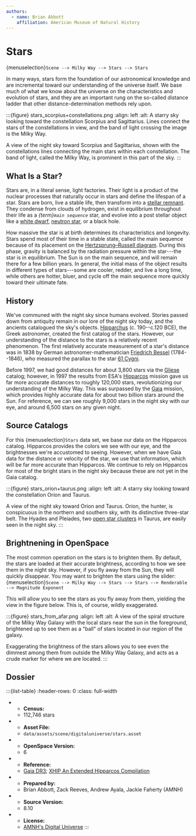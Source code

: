 ```yaml
---
authors:
  - name: Brian Abbott
    affiliation: American Museum of Natural History
---
```



# Stars

{menuselection}`Scene --> Milky Way --> Stars --> Stars`


In many ways, stars form the foundation of our astronomical knowledge and are incremental toward our understanding of the universe itself. We base much of what we know about the universe on the characteristics and evolution of stars, and they are an important rung on the so-called distance ladder that other distance-determination methods rely upon.


:::{figure} stars_scorpius+constellations.png
:align: left
:alt: A starry sky looking toward the constellation Scorpius and Sagittarius. Lines connect the stars of the constellations in view, and the band of light crossing the image is the Milky Way.

A view of the night sky toward Scorpius and Sagittarius, shown with the constellations lines connecting the main stars within each constellation. The band of light, called the Milky Way, is prominent in this part of the sky.
:::

## What Is a Star?

Stars are, in a literal sense, light factories. Their light is a product of the nuclear processes that naturally occur in stars and define the lifespan of a star. Stars are born, live a stable life, then transform into a [stellar remnant](../../stellar-remnants/index). They condense from clouds of hydrogen, exist in equilibrium throughout their life as a *{term}`main sequence`* star, and evolve into a post stellar object like a [white dwarf](../../stellar-remnants/white-dwarfs/index), [neutron star](../../stellar-remnants/pulsars/index), or a black hole.

How massive the star is at birth determines its characteristics and longevity. Stars spend most of their time in a stable state, called the main sequence because of its placement on the [Hertzsprung–Russell diagram](https://en.wikipedia.org/wiki/Hertzsprung%E2%80%93Russell_diagram). During this phase, gravity is balanced by the radiation pressure within the star---the star is in equilibrium. The Sun is on the main sequence, and will remain there for a few billion years. In general, the initial mass of the object results in different types of stars---some are cooler, redder, and live a long time, while others are hotter, bluer, and cycle off the main sequence more quickly toward their ultimate fate.


## History

We've communed with the night sky since humans evolved. Stories passed down from antiquity remain in our lore of the night sky today, and the ancients catalogued the sky's objects. [Hipparchus](https://en.wikipedia.org/wiki/Hipparchus) (c. 190--c.120 BCE), the Greek astronomer, created the first catalog of the stars. However, our understanding of the distance to the stars is a relatively recent phenomenon. The first relatively accurate measurement of a star's distance was in 1838 by German astronomer-mathematician [Friedrich Bessel](https://en.wikipedia.org/wiki/Friedrich_Wilhelm_Bessel) (1784--1846), who measured the parallax to the star [61 Cygni](https://en.wikipedia.org/wiki/61_Cygni). 

Before 1997, we had good distances for about 3,800 stars via the [Gliese](https://en.wikipedia.org/wiki/Gliese_Catalogue_of_Nearby_Stars) catalog; however, in 1997 the results from ESA's [Hipparcos](https://en.wikipedia.org/wiki/Hipparcos) mission gave us far more accurate distances to roughly 120,000 stars, revolutionizing our understanding of the Milky Way. This was surpassed by the [Gaia](https://en.wikipedia.org/wiki/Gaia_(spacecraft)) mission, which provides highly accurate data for about two billion stars around the Sun. For reference, we can see roughly 9,000 stars in the night sky with our eye, and around 6,500 stars on any given night.


## Source Catalogs

For this {menuselection}`Stars` data set, we base our data on the Hipparcos catalog. Hipparcos provides the colors we see with our eye, and the brightnesses we're accustomed to seeing. However, when we have Gaia data for the distance or velocity of the star, we use that information, which will be far more accurate than Hipparcos. We continue to rely on Hipparcos for most of the bright stars in the night sky because these are not yet in the Gaia catalog.

:::{figure} stars_orion+taurus.png
:align: left
:alt: A starry sky looking toward the constellation Orion and Taurus.

A view of the night sky toward Orion and Taurus. Orion, the hunter, is conspicuous in the northern and southern sky, with its distinctive three-star belt. The Hyades and Pleiades, two [open star clusters](../../star-clusters/open-clusters/index) in Taurus, are easily seen in the night sky.
:::



## Brightnening in OpenSpace

The most common operation on the stars is to brighten them. By default, the stars are loaded at their accurate brightness, according to how we see them in the night sky. However, if you fly away from the Sun, they will quickly disappear. You may want to brighten the stars using the slider: \
{menuselection}`Scene --> Milky Way --> Stars --> Stars --> Renderable --> Magnitude Exponent`

This will allow you to see the stars as you fly away from them, yielding the view in the figure below. This is, of course, wildly exaggerated.


:::{figure} stars_from_afar.png
:align: left
:alt: A view of the spiral structure of the Milky Way Galaxy with the local stars near the sun in the foreground, brightened up to see them as a "ball" of stars located in our region of the galaxy.

Exaggerating the brightness of the stars allows you to see even the dimmest among them from outside the Milky Way Galaxy, and acts as a crude marker for where we are located.
:::



## Dossier

:::{list-table}
:header-rows: 0
:class: full-width

* - **Census:**
  - 112,746 stars
* - **Asset File:**
  - `data/assets/scene/digitaluniverse/stars.asset`
* - **OpenSpace Version:**
  - 6
* - **Reference:**
  - [Gaia DR3](https://doi.org/10.5270/esa-qa4lep3); [XHIP An Extended Hipparcos Compilation](https://doi.org/10.48550/arXiv.1108.4971)
* - **Prepared by:**
  - Brian Abbott, Zack Reeves, Andrew Ayala, Jackie Faherty (AMNH)
* - **Source Version:**
  - 8.10 
* - **License:**
  - [AMNH's Digital Universe](https://www.amnh.org/research/hayden-planetarium/digital-universe/download/digital-universe-license)
:::
